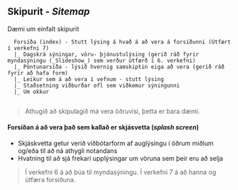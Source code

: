 
## Skipurit - _Sitemap_

Dæmi um einfalt skipurit

```
  Forsíða (index) - Stutt lýsing á hvað á að vera á forsíðunni (Útfært í verkefni 7) 
  |_ Dagskrá sýningar, vöru- þjónustulýsing (gerið ráð fyrir myndasýningu (_Slideshow_) sem verður útfærð í 6. verkefni)
  |_ Pöntunarsíða - lýsið hvernig samskiptin eiga að vera (gerið ráð fyrir að hafa form)
  |_ Leikur sem á að vera í vefnum - stutt lýsing
  |_ Staðsetning viðburðar ofl sem viðkemur sýningunni
  |_ Um okkur 
  
```
> Athugið að skipulagið má vera öðruvísi, þetta er bara dæmi.

#### Forsíðan á að vera það sem kallað er skjásvetta (_splash screen_)

* Skjáskvetta getur verið viðbótarform af auglýsingu í öðrum miðlum og/eða til að ná athygli notandans
* Hvatning til að sjá frekari upplýsingar um vöruna sem þeir eru að selja

> Í verkefni 6 á að búa til myndasýningu.
> Í verkefni 7 á að hanna og útfæra forsíðuna.   

